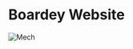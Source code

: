 # Boardey Website

![Mech](https://user-images.githubusercontent.com/67132580/87875876-d9264580-ca06-11ea-93ff-660ec4c84aac.gif)